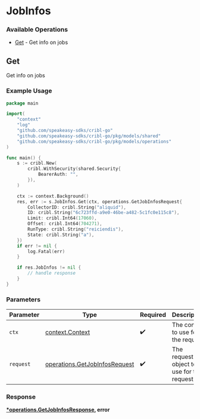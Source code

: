 # JobInfos

### Available Operations

* [Get](#get) - Get info on jobs

## Get

Get info on jobs

### Example Usage

```go
package main

import(
	"context"
	"log"
	"github.com/speakeasy-sdks/cribl-go"
	"github.com/speakeasy-sdks/cribl-go/pkg/models/shared"
	"github.com/speakeasy-sdks/cribl-go/pkg/models/operations"
)

func main() {
    s := cribl.New(
        cribl.WithSecurity(shared.Security{
            BearerAuth: "",
        }),
    )

    ctx := context.Background()
    res, err := s.JobInfos.Get(ctx, operations.GetJobInfosRequest{
        CollectorID: cribl.String("aliquid"),
        ID: cribl.String("6c723ffd-a9e0-46be-a482-5c1fc0e115c8"),
        Limit: cribl.Int64(17060),
        Offset: cribl.Int64(704271),
        RunType: cribl.String("reiciendis"),
        State: cribl.String("a"),
    })
    if err != nil {
        log.Fatal(err)
    }

    if res.JobInfos != nil {
        // handle response
    }
}
```

### Parameters

| Parameter                                                                      | Type                                                                           | Required                                                                       | Description                                                                    |
| ------------------------------------------------------------------------------ | ------------------------------------------------------------------------------ | ------------------------------------------------------------------------------ | ------------------------------------------------------------------------------ |
| `ctx`                                                                          | [context.Context](https://pkg.go.dev/context#Context)                          | :heavy_check_mark:                                                             | The context to use for the request.                                            |
| `request`                                                                      | [operations.GetJobInfosRequest](../../models/operations/getjobinfosrequest.md) | :heavy_check_mark:                                                             | The request object to use for the request.                                     |


### Response

**[*operations.GetJobInfosResponse](../../models/operations/getjobinfosresponse.md), error**

